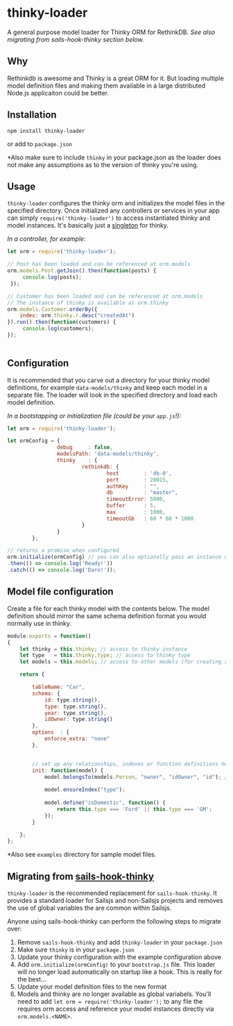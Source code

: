 # thinky-loader
A general purpose model loader for Thinky ORM for RethinkDB. _See also migrating from sails-hook-thinky section below._ 

## Why

Rethinkdb is awesome and Thinky is a great ORM for it. But loading multiple model definition files and making them available in a large distributed Node.js applicaiton could be better. 

## Installation

`npm install thinky-loader`

or add to `package.json`

*Also make sure to include `thinky` in your package.json as the loader does not make any assumptions as to the version of thinky you're using.

## Usage

`thinky-loader` configures the thinky orm and initializes the model files in the specified directory. Once initialized any controllers or services in your app can simply `require('thinky-loader')` to access instantiated thinky and model instances. It's basically just a [singleton](https://en.wikipedia.org/wiki/Singleton_pattern) for thinky.

_In a controller, for example:_
```javascript
let orm = require('thinky-loader');

// Post has been loaded and can be referenced at orm.models
orm.models.Post.getJoin().then(function(posts) {
     console.log(posts);
 });

// Customer has been loaded and can be referenced at orm.models
// The instance of thinky is available at orm.thinky
orm.models.Customer.orderBy({
    index: orm.thinky.r.desc("createdAt")
}).run().then(function(customers) {
     console.log(customers);
});
                  
```

## Configuration

It is recommended that you carve out a directory for your thinky model definitions, for example `data-models/thinky` and keep each model in a separate file. The loader will look in the specified directory and load each model definition.

_In a bootstapping or initialization file (could be your `app.js`!):_
```javascript
let orm = require('thinky-loader');

let ormConfig = {
                debug     : false, 
                modelsPath: 'data-models/thinky',
                thinky    : {
                        rethinkdb: {
                                host        : 'db-0',
                                port        : 28015,
                                authKey     : "",
                                db          : "master",
                                timeoutError: 5000,
                                buffer      : 5,
                                max         : 1000,
                                timeoutGb   : 60 * 60 * 1000
                        }
                }
        };

// returns a promise when configured
orm.initialize(ormConfig) // you can also optionally pass an instance of thinky: [orm.initialize(ormConfig, thinky)] for additional configuration.
.then(() => console.log('Ready!'))
.catch(() => console.log('Darn!'));
```



## Model file configuration  
Create a file for each thinky model with the contents below. The model definition should mirror the same schema definition format you would normally use in thinky.

```javascript
module.exports = function()
{
    let thinky = this.thinky; // access to thinky instance
    let type   = this.thinky.type; // access to thinky type
    let models = this.models; // access to other models (for creating relationships)

    return {

        tableName: "Car",
        schema: {
            id: type.string(),
            type: type.string(),
            year: type.string(),
            idOwner: type.string()
        },
        options  : {
            enforce_extra: "none"
        },


        // set up any relationships, indexes or function definitions here
        init: function(model) {
            model.belongsTo(models.Person, "owner", "idOwner", "id"); // note the reference to another model `Person`
            
            model.ensureIndex("type");
            
            model.define("isDomestic", function() {
                return this.type === 'Ford' || this.type === 'GM';
            });
        }

    };
};
```
*Also see `examples` directory for sample model files.


## Migrating from [sails-hook-thinky](https://github.com/mwielbut/sails-hook-thinky)

`thinky-loader` is the recommended replacement for `sails-hook-thinky`. It provides a standard loader for Sailsjs and non-Sailsjs projects and removes the use of global variables the are common within Sailsjs.

Anyone using sails-hook-thinky can perform the following steps to migrate over:

1. Remove `sails-hook-thinky` and add `thinky-loader` in your `package.json`
2. Make sure `thinky` is in your `package.json`
3. Update your thinky configuration with the example configuration above
4. Add `orm.initialize(ormConfig)` to your `bootstrap.js` file. This loader will no longer load automatically on startup like a hook. This is really for the best...
5. Update your model definition files to the new format
6. Models and thinky are no longer available as global variabels. You'll need to add `let orm = require('thinky-loader');` to any file the requires orm access and reference your model instances directly via `orm.models.<NAME>`.
